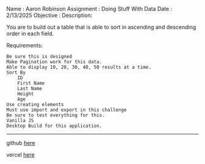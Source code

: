 Name : Aaron Robinson
Assignment : Doing Stuff With Data
Date : 2/13/2025
Objective :
Description:

You are to build out a table that is able to sort in ascending and descending order in each field.

Requirements:

    Be sure this is designed
    Make Pagination work for this data.
    Able to display 10, 20, 30, 40, 50 results at a time.
    Sort By
        ID
        First Name
        Last Name
        Height
        Age
    Use creating elements
    Must use import and export in this challenge
    Be sure to test everything for this.
    Vanilla JS
    Desktop Build for this application.

---

github [here](https://github.com/wraithio/ARobinsonC6EnhcRNG)

vercel [here](https://a-robinson-c6-enhc-rng.vercel.app/)
